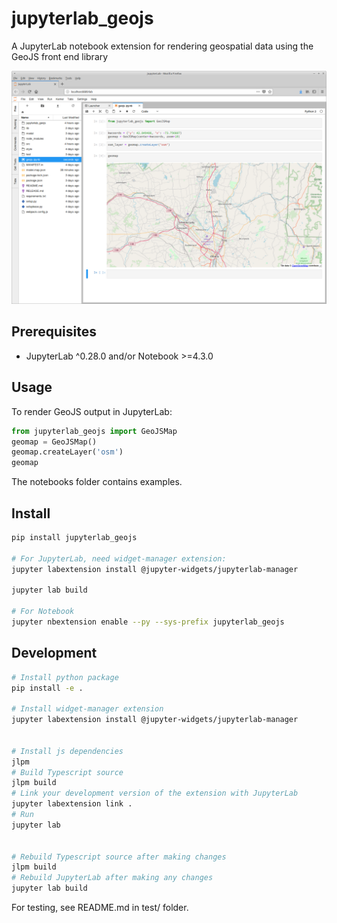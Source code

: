 # jupyterlab_geojs

A JupyterLab notebook extension for rendering geospatial
data using the GeoJS front end library

![Example Screenshot](./docs/BasicScreenshot.png)

## Prerequisites

* JupyterLab ^0.28.0 and/or Notebook >=4.3.0

## Usage

To render GeoJS output in JupyterLab:

```python
from jupyterlab_geojs import GeoJSMap
geomap = GeoJSMap()
geomap.createLayer('osm')
geomap

```

The notebooks folder contains examples.


## Install

```bash
pip install jupyterlab_geojs

# For JupyterLab, need widget-manager extension:
jupyter labextension install @jupyter-widgets/jupyterlab-manager

jupyter lab build

# For Notebook
jupyter nbextension enable --py --sys-prefix jupyterlab_geojs
```

## Development

```bash
# Install python package
pip install -e .

# Install widget-manager extension
jupyter labextension install @jupyter-widgets/jupyterlab-manager


# Install js dependencies
jlpm
# Build Typescript source
jlpm build
# Link your development version of the extension with JupyterLab
jupyter labextension link .
# Run
jupyter lab


# Rebuild Typescript source after making changes
jlpm build
# Rebuild JupyterLab after making any changes
jupyter lab build
```

For testing, see README.md in test/ folder.
